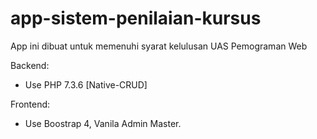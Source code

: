 # app-sistem-penilaian-kursus
App ini dibuat untuk memenuhi syarat kelulusan UAS Pemograman Web

Backend:
- Use PHP 7.3.6 [Native-CRUD]

Frontend:
- Use Boostrap 4, Vanila Admin Master.
